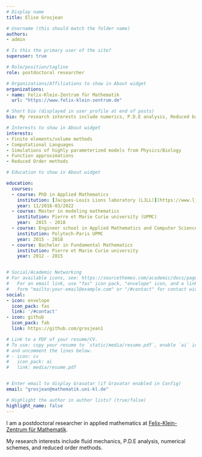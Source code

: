 ```yaml
---
# Display name
title: Elise Grosjean

# Username (this should match the folder name)
authors:
- admin

# Is this the primary user of the site?
superuser: true

# Role/position/tagline
role: postdoctoral researcher

# Organizations/Affiliations to show in About widget
organizations:
- name: Felix-Klein-Zentrum für Mathematik
  url: "https://www.felix-klein-zentrum.de"

# Short bio (displayed in user profile at end of posts)
bio: My research interests include numerics, P.D.E analysis, Reduced basis methods.

# Interests to show in About widget
interests:
- Finite elements/volume methods
- Computational Languages
- Simulations of highly parameterized models from Physics/Biology 
- Function approximations
- Reduced Order methods

# Education to show in About widget

education:
  courses:
  - course: PhD in Applied Mathematics
    institution: [Jacques-Louis Lions laboratory (LJLL)](https://www.ljll.math.upmc.fr/)
    year: 11/2018-03/2022
  - course: Master in modeling mathematics
    institution: Pierre et Marie Curie university (UPMC)
    year:  2015 - 2018
  - course: Engineer school in Applied Mathematics and Computer Science
    institution: Polytech-Paris UPMC
    year: 2015 - 2018
  - course: Bachelor in Fundamental Mathematics
    institution: Pierre et Marie Curie university
    year: 2012 - 2015


# Social/Academic Networking
# For available icons, see: https://sourcethemes.com/academic/docs/page-builder/#icons
#   For an email link, use "fas" icon pack, "envelope" icon, and a link in the
#   form "mailto:your-email@example.com" or "/#contact" for contact widget.
social:
- icon: envelope
  icon_pack: fas
  link: '/#contact'
- icon: github
  icon_pack: fab
  link: https://github.com/grosjean1

# Link to a PDF of your resume/CV.
# To use: copy your resume to `static/media/resume.pdf`, enable `ai` icons in `params.toml`, 
# and uncomment the lines below.
# - icon: cv
#   icon_pack: ai
#   link: media/resume.pdf


# Enter email to display Gravatar (if Gravatar enabled in Config)
email: "grosjean@mathematik.uni-kl.de"

# Highlight the author in author lists? (true/false)
highlight_name: false
---
```


I am a postdoctoral researcher in applied mathematics at [Felix-Klein-Zentrum für Mathematik](https://www.felix-klein-zentrum.de/).

My research interests include fluid mechanics, P.D.E analysis, numerical schemes, and reduced order methods.
